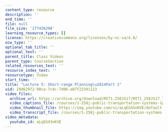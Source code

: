 ```yaml
---
content_type: resource
description: ''
end_time: ''
file: null
file_size: '177436298'
learning_resource_types: []
license: https://creativecommons.org/licenses/by-nc-sa/4.0/
ocw_type: ''
optional_tab_title: ''
optional_text: ''
parent_title: Class Videos
parent_type: CourseSection
related_resources_text: ''
resource_index_text: ''
resourcetype: Video
start_time: ''
title: "Lecture 5: Short-range Planning\u2014Part 2"
uid: 19d62972-90ca-7c4c-7d06-a87f22391123
video_files:
  archive_url: https://archive.org/download/MIT1.258JS17/MIT1_258JS17_lec05_300k.mp4
  video_captions_file: /courses/1-258j-public-transportation-systems-spring-2017/34c566ae46a75531912a36ed0fb02b46_aLqEG43nKVE.vtt
  video_thumbnail_file: https://img.youtube.com/vi/aLqEG43nKVE/default.jpg
  video_transcript_file: /courses/1-258j-public-transportation-systems-spring-2017/96d71860824f860a91ef22f71f851472_aLqEG43nKVE.pdf
video_metadata:
  youtube_id: aLqEG43nKVE
---
```

